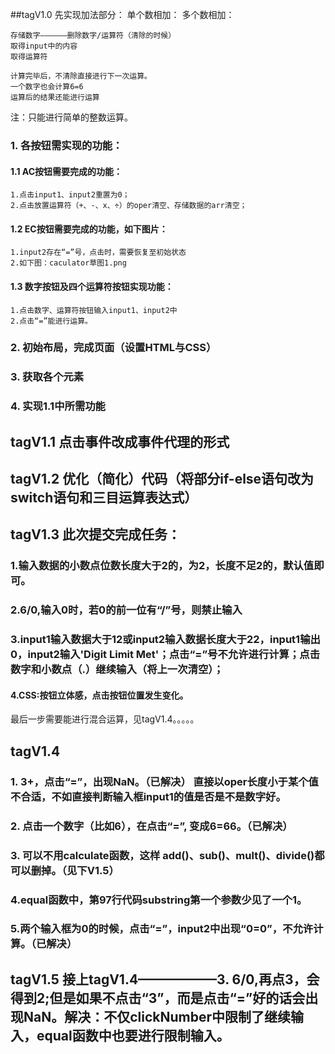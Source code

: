 ##tagV1.0
先实现加法部分：
    单个数相加：
    多个数相加：

    存储数字——————删除数字/运算符（清除的时候）
    取得input中的内容
    取得运算符

    计算完毕后，不清除直接进行下一次运算。
    一个数字也会计算6=6
    运算后的结果还能进行运算

注：只能进行简单的整数运算。
### 1. 各按钮需实现的功能：
#### 1.1 AC按钮需要完成的功能：
    1.点击input1、input2重置为0；
    2.点击放置运算符（+、-、x、÷）的oper清空、存储数据的arr清空；

#### 1.2 EC按钮需要完成的功能，如下图片：
    1.input2存在“=”号，点击时，需要恢复至初始状态
    2.如下图：caculator草图1.png

#### 1.3 数字按钮及四个运算符按钮实现功能：
    1.点击数字、运算符按钮输入input1、input2中
    2.点击“=”能进行运算。

### 2. 初始布局，完成页面（设置HTML与CSS）
### 3. 获取各个元素
### 4. 实现1.1中所需功能


## tagV1.1 点击事件改成事件代理的形式
## tagV1.2 优化（简化）代码（将部分if-else语句改为switch语句和三目运算表达式）
## tagV1.3 此次提交完成任务：
### 1.输入数据的小数点位数长度大于2的，为2，长度不足2的，默认值即可。
### 2.6/0,输入0时，若0的前一位有“/”号，则禁止输入
### 3.input1输入数据大于12或input2输入数据长度大于22，input1输出0，input2输入'Digit Limit Met'；点击“=”号不允许进行计算；点击数字和小数点（.）继续输入（将上一次清空）；
#### 4.CSS:按钮立体感，点击按钮位置发生变化。
最后一步需要能进行混合运算，见tagV1.4。。。。。
## tagV1.4 
### 1. 3+，点击“=”，出现NaN。（已解决） 直接以oper长度小于某个值不合适，不如直接判断输入框input1的值是否是不是数字好。
### 2. 点击一个数字（比如6），在点击“=”, 变成6=66。（已解决）
### 3. 可以不用calculate函数，这样 add()、sub()、mult()、divide()都可以删掉。（见下V1.5）
### 4.equal函数中，第97行代码substring第一个参数少见了一个1。
### 5.两个输入框为0的时候，点击“=”，input2中出现“0=0”，不允许计算。（已解决）
## tagV1.5 接上tagV1.4——————3. 6/0,再点3，会得到2;但是如果不点击“3”，而是点击“=”好的话会出现NaN。解决：不仅clickNumber中限制了继续输入，equal函数中也要进行限制输入。
